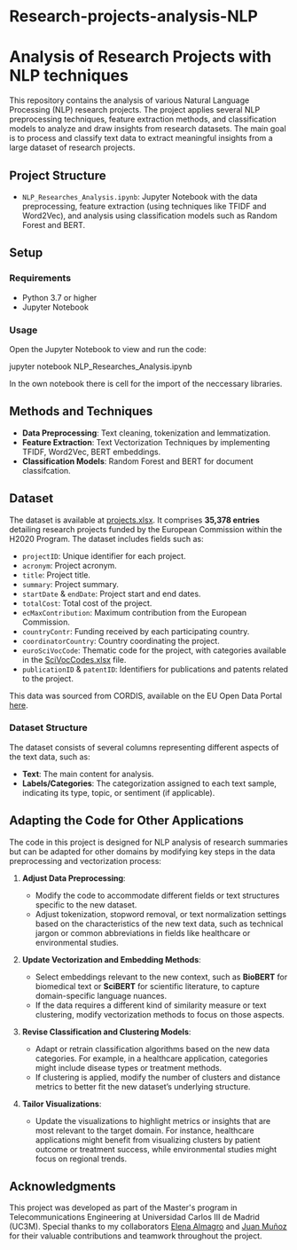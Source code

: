 # Research-projects-analysis-NLP

# Analysis of Research Projects with NLP techniques

This repository contains the analysis of various Natural Language Processing (NLP) research projects. The project applies several NLP preprocessing techniques, feature extraction methods, and classification models to analyze and draw insights from research datasets. The main goal is to process and classify text data to extract meaningful insights from a large dataset of research projects.

## Project Structure
- `NLP_Researches_Analysis.ipynb`: Jupyter Notebook with the data preprocessing, feature extraction (using techniques like TFIDF and Word2Vec), and analysis using classification models such as Random Forest and BERT.

## Setup

### Requirements
- Python 3.7 or higher
- Jupyter Notebook

### Usage
Open the Jupyter Notebook to view and run the code:

jupyter notebook NLP_Researches_Analysis.ipynb

In the own notebook there is cell for the import of the neccessary libraries.

## Methods and Techniques
- **Data Preprocessing**: Text cleaning, tokenization and lemmatization.
- **Feature Extraction**: Text Vectorization Techniques by implementing TFIDF, Word2Vec, BERT embeddings.
- **Classification Models**: Random Forest and BERT for document classifcation.

## Dataset

The dataset is available at [projects.xlsx](./projects.xlsx). It comprises **35,378 entries** detailing research projects funded by the European Commission within the H2020 Program. The dataset includes fields such as:

- `projectID`: Unique identifier for each project.
- `acronym`: Project acronym.
- `title`: Project title.
- `summary`: Project summary.
- `startDate` & `endDate`: Project start and end dates.
- `totalCost`: Total cost of the project.
- `ecMaxContribution`: Maximum contribution from the European Commission.
- `countryContr`: Funding received by each participating country.
- `coordinatorCountry`: Country coordinating the project.
- `euroSciVocCode`: Thematic code for the project, with categories available in the [SciVocCodes.xlsx](./SciVocCodes.xlsx) file.
- `publicationID` & `patentID`: Identifiers for publications and patents related to the project.

This data was sourced from CORDIS, available on the EU Open Data Portal [here](https://data.europa.eu/data/datasets/cordish2020projects?locale=es).

### Dataset Structure

The dataset consists of several columns representing different aspects of the text data, such as:
- **Text**: The main content for analysis.
- **Labels/Categories**: The categorization assigned to each text sample, indicating its type, topic, or sentiment (if applicable).

## Adapting the Code for Other Applications

The code in this project is designed for NLP analysis of research summaries but can be adapted for other domains by modifying key steps in the data preprocessing and vectorization process:

1. **Adjust Data Preprocessing**: 
   - Modify the code to accommodate different fields or text structures specific to the new dataset.
   - Adjust tokenization, stopword removal, or text normalization settings based on the characteristics of the new text data, such as technical jargon or common abbreviations in fields like healthcare or environmental studies.

2. **Update Vectorization and Embedding Methods**:
   - Select embeddings relevant to the new context, such as **BioBERT** for biomedical text or **SciBERT** for scientific literature, to capture domain-specific language nuances.
   - If the data requires a different kind of similarity measure or text clustering, modify vectorization methods to focus on those aspects.

3. **Revise Classification and Clustering Models**:
   - Adapt or retrain classification algorithms based on the new data categories. For example, in a healthcare application, categories might include disease types or treatment methods.
   - If clustering is applied, modify the number of clusters and distance metrics to better fit the new dataset’s underlying structure.

4. **Tailor Visualizations**:
   - Update the visualizations to highlight metrics or insights that are most relevant to the target domain. For instance, healthcare applications might benefit from visualizing clusters by patient outcome or treatment success, while environmental studies might focus on regional trends.


## Acknowledgments
This project was developed as part of the Master's program in Telecommunications Engineering at Universidad Carlos III de Madrid (UC3M). Special thanks to my collaborators [Elena Almagro]([https://linkedin.com/in/elenaalmagro/) and [Juan Muñoz](https://www.linkedin.com/in/juan-munoz-villalon/) for their valuable contributions and teamwork throughout the project.
